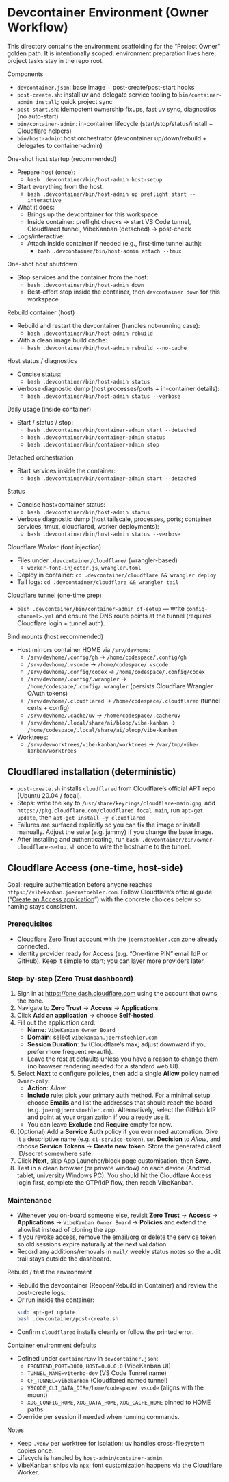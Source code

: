 # Devcontainer Environment (Owner Workflow)

This directory contains the environment scaffolding for the “Project Owner” golden path. It is intentionally scoped: environment preparation lives here; project tasks stay in the repo root.

Components
- `devcontainer.json`: base image + post-create/post-start hooks
- `post-create.sh`: install uv and delegate service tooling to `bin/container-admin install`; quick project sync
- `post-start.sh`: idempotent ownership fixups, fast uv sync, diagnostics (no auto-start)
- `bin/container-admin`: in-container lifecycle (start/stop/status/install + Cloudflare helpers)
- `bin/host-admin`: host orchestrator (devcontainer up/down/rebuild + delegates to container-admin)

One-shot host startup (recommended)
- Prepare host (once):
  - `bash .devcontainer/bin/host-admin host-setup`
- Start everything from the host:
  - `bash .devcontainer/bin/host-admin up preflight start --interactive`
- What it does:
  - Brings up the devcontainer for this workspace
  - Inside container: preflight checks → start VS Code tunnel, Cloudflared tunnel, VibeKanban (detached) → post-check
- Logs/interactive:
  - Attach inside container if needed (e.g., first-time tunnel auth):
    - `bash .devcontainer/bin/host-admin attach --tmux`

One-shot host shutdown
- Stop services and the container from the host:
  - `bash .devcontainer/bin/host-admin down`
  - Best-effort stop inside the container, then `devcontainer down` for this workspace

Rebuild container (host)
- Rebuild and restart the devcontainer (handles not-running case):
  - `bash .devcontainer/bin/host-admin rebuild`
- With a clean image build cache:
  - `bash .devcontainer/bin/host-admin rebuild --no-cache`

Host status / diagnostics
- Concise status:
  - `bash .devcontainer/bin/host-admin status`
- Verbose diagnostic dump (host processes/ports + in-container details):
  - `bash .devcontainer/bin/host-admin status --verbose`

Daily usage (inside container)
- Start / status / stop:
  - `bash .devcontainer/bin/container-admin start --detached`
  - `bash .devcontainer/bin/container-admin status`
  - `bash .devcontainer/bin/container-admin stop`

Detached orchestration
- Start services inside the container:
  - `bash .devcontainer/bin/container-admin start --detached`

Status
- Concise host+container status:
  - `bash .devcontainer/bin/host-admin status`
- Verbose diagnostic dump (host tailscale, processes, ports; container services, tmux, cloudflared, worker deployments):
  - `bash .devcontainer/bin/host-admin status --verbose`

Cloudflare Worker (font injection)
- Files under `.devcontainer/cloudflare/` (wrangler-based)
  - `worker-font-injector.js`, `wrangler.toml`
- Deploy in container: `cd .devcontainer/cloudflare && wrangler deploy`
- Tail logs: `cd .devcontainer/cloudflare && wrangler tail`

Cloudflare tunnel (one-time prep)
- `bash .devcontainer/bin/container-admin cf-setup` — write `config-<tunnel>.yml` and ensure the DNS route points at the tunnel (requires Cloudflare login + tunnel auth).

Bind mounts (host recommended)
- Host mirrors container HOME via `/srv/devhome`:
  - `/srv/devhome/.config/gh` → `/home/codespace/.config/gh`
  - `/srv/devhome/.vscode` → `/home/codespace/.vscode`
  - `/srv/devhome/.config/codex` → `/home/codespace/.config/codex`
  - `/srv/devhome/.config/.wrangler` → `/home/codespace/.config/.wrangler` (persists Cloudflare Wrangler OAuth tokens)
  - `/srv/devhome/.cloudflared` → `/home/codespace/.cloudflared` (tunnel certs + config)
  - `/srv/devhome/.cache/uv` → `/home/codespace/.cache/uv`
  - `/srv/devhome/.local/share/ai/bloop/vibe-kanban` → `/home/codespace/.local/share/ai/bloop/vibe-kanban`
- Worktrees:
  - `/srv/devworktrees/vibe-kanban/worktrees` → `/var/tmp/vibe-kanban/worktrees`

Cloudflared installation (deterministic)
---------------------------------------
- `post-create.sh` installs `cloudflared` from Cloudflare’s official APT repo (Ubuntu 20.04 / focal).
- Steps: write the key to `/usr/share/keyrings/cloudflare-main.gpg`, add `https://pkg.cloudflare.com/cloudflared focal main`, run `apt-get update`, then `apt-get install -y cloudflared`.
- Failures are surfaced explicitly so you can fix the image or install manually. Adjust the suite (e.g. jammy) if you change the base image.
- After installing and authenticating, run `bash .devcontainer/bin/owner-cloudflare-setup.sh` once to wire the hostname to the tunnel.

Cloudflare Access (one-time, host-side)
---------------------------------------
Goal: require authentication before anyone reaches `https://vibekanban.joernstoehler.com`. Follow Cloudflare’s official guide (“[Create an Access application](https://developers.cloudflare.com/learning-paths/clientless-access/access-application/create-access-app/)”) with the concrete choices below so naming stays consistent.

### Prerequisites
- Cloudflare Zero Trust account with the `joernstoehler.com` zone already connected.
- Identity provider ready for Access (e.g. “One-time PIN” email IdP or GitHub). Keep it simple to start; you can layer more providers later.

### Step-by-step (Zero Trust dashboard)
1. Sign in at <https://one.dash.cloudflare.com> using the account that owns the zone.
2. Navigate to **Zero Trust** → **Access** → **Applications**.
3. Click **Add an application** → choose **Self-hosted**.
4. Fill out the application card:
   - **Name**: `VibeKanban Owner Board`
   - **Domain**: select `vibekanban.joernstoehler.com`
   - **Session Duration**: `1w` (Cloudflare’s max; adjust downward if you prefer more frequent re-auth).
   - Leave the rest at defaults unless you have a reason to change them (no browser rendering needed for a standard web UI).
5. Select **Next** to configure policies, then add a single **Allow** policy named `Owner-only`:
   - **Action**: *Allow*
   - **Include** rule: pick your primary auth method. For a minimal setup choose **Emails** and list the addresses that should reach the board (e.g. `joern@joernstoehler.com`). Alternatively, select the GitHub IdP and point at your organization if you already use it.
   - You can leave **Exclude** and **Require** empty for now.
6. (Optional) Add a **Service Auth** policy if you ever need automation. Give it a descriptive name (e.g. `ci-service-token`), set **Decision** to *Allow*, and choose **Service Tokens** → **Create new token**. Store the generated client ID/secret somewhere safe.
7. Click **Next**, skip App Launcher/block page customisation, then **Save**.
8. Test in a clean browser (or private window) on each device (Android tablet, university Windows PC). You should hit the Cloudflare Access login first, complete the OTP/IdP flow, then reach VibeKanban.

### Maintenance
- Whenever you on-board someone else, revisit **Zero Trust** → **Access** → **Applications** → `VibeKanban Owner Board` → **Policies** and extend the allowlist instead of cloning the app.
- If you revoke access, remove the email/org or delete the service token so old sessions expire naturally at the next validation.
- Record any additions/removals in `mail/` weekly status notes so the audit trail stays outside the dashboard.

Rebuild / test the environment
- Rebuild the devcontainer (Reopen/Rebuild in Container) and review the post-create logs.
- Or run inside the container:
  ```bash
  sudo apt-get update
  bash .devcontainer/post-create.sh
  ```
- Confirm `cloudflared` installs cleanly or follow the printed error.

Container environment defaults
- Defined under `containerEnv` in `devcontainer.json`:
  - `FRONTEND_PORT=3000`, `HOST=0.0.0.0` (VibeKanban UI)
  - `TUNNEL_NAME=viterbo-dev` (VS Code Tunnel name)
  - `CF_TUNNEL=vibekanban` (Cloudflared named tunnel)
  - `VSCODE_CLI_DATA_DIR=/home/codespace/.vscode` (aligns with the mount)
  - `XDG_CONFIG_HOME`, `XDG_DATA_HOME`, `XDG_CACHE_HOME` pinned to HOME paths
- Override per session if needed when running commands.

Notes
- Keep `.venv` per worktree for isolation; uv handles cross-filesystem copies once.
- Lifecycle is handled by `host-admin`/`container-admin`.
- VibeKanban ships via `npx`; font customization happens via the Cloudflare Worker.
